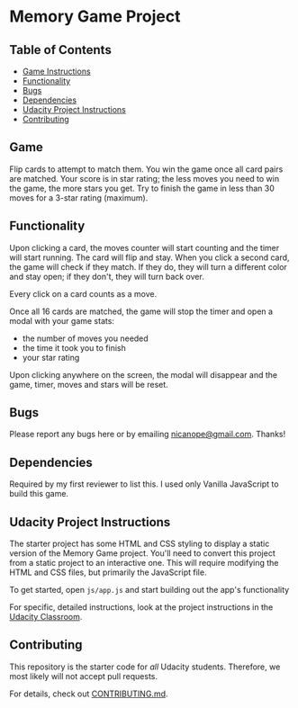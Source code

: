 # Memory Game Project

## Table of Contents

* [Game Instructions](#game)
* [Functionality](#functionality)
* [Bugs](#bugs)
* [Dependencies](#dependencies)
* [Udacity Project Instructions](#instructions)
* [Contributing](#contributing)

## Game

Flip cards to attempt to match them. You win the game once all card pairs are matched. Your score is in star rating; the less moves you need to win the game, the more stars you get. Try to finish the game in less than 30 moves for a 3-star rating (maximum).

## Functionality

Upon clicking a card, the moves counter will start counting and the timer will start running. The card will flip and stay. When you click a second card, the game will check if they match. If they do, they will turn a different color and stay open; if they don't, they will turn back over.

Every click on a card counts as a move.

Once all 16 cards are matched, the game will stop the timer and open a modal with your game stats: 
- the number of moves you needed
- the time it took you to finish
- your star rating

Upon clicking anywhere on the screen, the modal will disappear and the game, timer, moves and stars will be reset.

## Bugs

Please report any bugs here or by emailing nicanope@gmail.com.
Thanks!

## Dependencies

Required by my first reviewer to list this.
I used only Vanilla JavaScript to build this game.

## Udacity Project Instructions

The starter project has some HTML and CSS styling to display a static version of the Memory Game project. You'll need to convert this project from a static project to an interactive one. This will require modifying the HTML and CSS files, but primarily the JavaScript file.

To get started, open `js/app.js` and start building out the app's functionality

For specific, detailed instructions, look at the project instructions in the [Udacity Classroom](https://classroom.udacity.com/me).

## Contributing

This repository is the starter code for _all_ Udacity students. Therefore, we most likely will not accept pull requests.

For details, check out [CONTRIBUTING.md](CONTRIBUTING.md).
